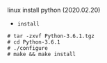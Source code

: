 linux install python (2020.02.20)

* `install`
```
# tar -zxvf Python-3.6.1.tgz
# cd Python-3.6.1
# ./configure
# make && make install
```
